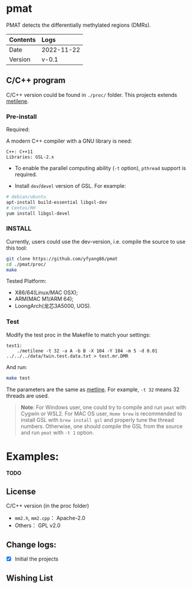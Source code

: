 # pmat
PMAT detects the differentially methylated regions (DMRs).

| Contents | Logs |
|:---------|:-----|
| Date | 2022-11-22 | 
| Version | v-0.1 |

## C/C++ program

C/C++ version could be found in `./proc/` folder. This projects extends [metilene](https://www.bioinf.uni-leipzig.de/Software/metilene/).

### Pre-install

Required:

A modern C++ compiler with a GNU library is need:

```
C++: C++11
Libraries: GSL-2.x
```

- To enable the parallel computing ability (`-t` option), `pthread` support is required. 
  
- Install `dev`/`devel` version of GSL. For example:

```bash
# debian/ubuntu 
apt-install build-essential libgsl-dev
# Centos/RH
yum install libgsl-devel
```

### INSTALL

Currently, users could use the dev-version, i.e. compile the source to use this tool:

```bash
git clone https://github.com/yfyang86/pmat
cd ./pmat/proc/
make
```

Tested Platform: 
- X86/64(Linux/MAC OSX);
- ARM(MAC M1/ARM 64);
- LoongArch(龙芯3A5000, UOS).

### Test

Modify the test proc in the Makefile to match your settings:

```
test1: 
	./metilene -t 32 -a A -b B -X 104 -Y 104 -m 5 -d 0.01 ../../../data/twin.test.data.txt > test.mr.DMR
```

And run:

```bash
make test
```

The parameters are the same as [metline](https://www.bioinf.uni-leipzig.de/Software/metilene/). For example, `-t 32` means 32 threads are used.

> **Note**: 
For Windows user, one could try to compile and run `pmat` with Cygwin or WSL2.
For MAC OS user, `Home brew` is recommended to install GSL with `brew install gsl` and properly tune the thread numbers. Otherwise, one should compile the GSL from the source and run `pmat` with `-t 1` option. 

# Examples:

**TODO**

## License

C/C++ version (in the proc folder)
- `mm2.h`, `mm2.cpp`： Apache-2.0
- Others： GPL v2.0

## Change logs:

- [x] Initial the projects


## Wishing List

